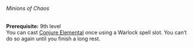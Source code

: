 ###### Minions of Chaos

**Prerequisite:**
9th level
\
You can cast [Conjure Elemental](#Conjure_Elemental_conjure_elemental) once using a Warlock spell slot.
You can’t do so again until you finish a long rest.
